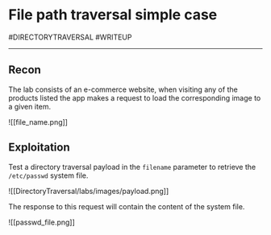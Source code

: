 # File path traversal simple case
#DIRECTORYTRAVERSAL 
#WRITEUP 
<hr>

## Recon

The lab consists of an e-commerce website, when visiting any of the products listed the app makes a request to load the corresponding image to a given item.

![[file_name.png]]

## Exploitation

Test a directory traversal payload in the `filename` parameter to retrieve the `/etc/passwd` system file.

![[DirectoryTraversal/labs/images/payload.png]]

The response to this request will contain the content of the system file.

![[passwd_file.png]]
